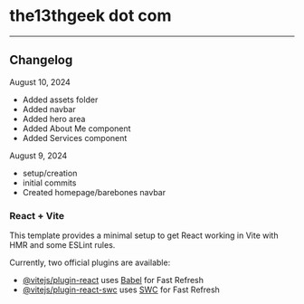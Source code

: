 # the13thgeek dot com
---

## Changelog

August 10, 2024
- Added assets folder
- Added navbar
- Added hero area
- Added About Me component
- Added Services component

August 9, 2024
- setup/creation
- initial commits
- Created homepage/barebones navbar

### React + Vite

This template provides a minimal setup to get React working in Vite with HMR and some ESLint rules.

Currently, two official plugins are available:

- [@vitejs/plugin-react](https://github.com/vitejs/vite-plugin-react/blob/main/packages/plugin-react/README.md) uses [Babel](https://babeljs.io/) for Fast Refresh
- [@vitejs/plugin-react-swc](https://github.com/vitejs/vite-plugin-react-swc) uses [SWC](https://swc.rs/) for Fast Refresh

